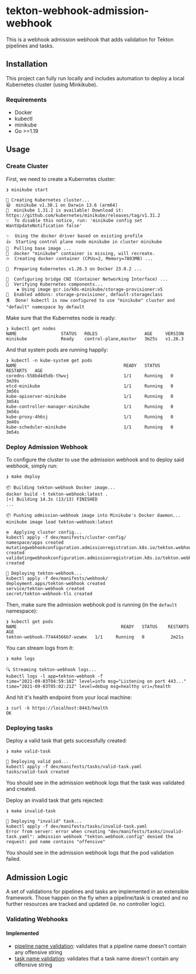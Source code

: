 # tekton-webhook-admission-webhook
This is a webhook admission webhook that adds validation for Tekton pipelines and tasks.

## Installation
This project can fully run locally and includes automation to deploy a local Kubernetes cluster (using Minkikube).

### Requirements
* Docker
* kubectl
* minikube
* Go >=1.19

## Usage
### Create Cluster
First, we need to create a Kubernetes cluster:
```
❯ minikube start

🔧 Creating Kubernetes cluster...
😄  minikube v1.30.1 on Darwin 13.6 (arm64)
🎉  minikube 1.31.2 is available! Download it: https://github.com/kubernetes/minikube/releases/tag/v1.31.2
💡  To disable this notice, run: 'minikube config set WantUpdateNotification false'

✨  Using the docker driver based on existing profile
👍  Starting control plane node minikube in cluster minikube
🚜  Pulling base image ...
🤷  docker "minikube" container is missing, will recreate.
🔥  Creating docker container (CPUs=2, Memory=7803MB) ...

🐳  Preparing Kubernetes v1.26.3 on Docker 23.0.2 ...

🔗  Configuring bridge CNI (Container Networking Interface) ...
🔎  Verifying Kubernetes components...
    ▪ Using image gcr.io/k8s-minikube/storage-provisioner:v5
🌟  Enabled addons: storage-provisioner, default-storageclass
🏄  Done! kubectl is now configured to use "minikube" cluster and "default" namespace by default
```

Make sure that the Kubernetes node is ready:
```
❯ kubectl get nodes
NAME                 STATUS   ROLES                  AGE     VERSION
minikube             Ready    control-plane,master   3m25s   v1.26.3
```

And that system pods are running happily:
```
❯ kubectl -n kube-system get pods
NAME                                         READY   STATUS    RESTARTS   AGE
coredns-558bd4d5db-thwvj                     1/1     Running   0          3m39s
etcd-minikube                                1/1     Running   0          3m56s
kube-apiserver-minikube                      1/1     Running   0          3m54s
kube-controller-manager-minikube             1/1     Running   0          3m56s
kube-proxy-4h6sj                             1/1     Running   0          3m40s
kube-scheduler-minikube                      1/1     Running   0          3m54s
```

### Deploy Admission Webhook
To configure the cluster to use the admission webhook and to deploy said webhook, simply run:
```
❯ make deploy

📦 Building tekton-webhook Docker image...
docker build -t tekton-webhook:latest .
[+] Building 14.3s (13/13) FINISHED
...

📦 Pushing admission-webhook image into Minikube's Docker daemon...
minikube image load tekton-webhook:latest

⚙️  Applying cluster config...
kubectl apply -f dev/manifests/cluster-config/
namespace/apps created
mutatingwebhookconfiguration.admissionregistration.k8s.io/tekton.webhook.config created
validatingwebhookconfiguration.admissionregistration.k8s.io/tekton.webhook.config created

🚀 Deploying tekton-webhook...
kubectl apply -f dev/manifests/webhook/
deployment.apps/tekton-webhook created
service/tekton-webhook created
secret/tekton-webhook-tls created
```

Then, make sure the admission webhook pod is running (in the `default` namespace):
```
❯ kubectl get pods
NAME                                        READY   STATUS    RESTARTS   AGE
tekton-webhook-77444566b7-wzwmx   1/1     Running   0          2m21s
```

You can stream logs from it:
```
❯ make logs

🔍 Streaming tekton-webhook logs...
kubectl logs -l app=tekton-webhook -f
time="2021-09-03T04:59:10Z" level=info msg="Listening on port 443..."
time="2021-09-03T05:02:21Z" level=debug msg=healthy uri=/health
```

And hit it's health endpoint from your local machine:
```
❯ curl -k https://localhost:8443/health
OK
```

### Deploying tasks
Deploy a valid task that gets successfully created:
```
❯ make valid-task

🚀 Deploying valid pod...
kubectl apply -f dev/manifests/tasks/valid-task.yaml
tasks/valid-task created
```
You should see in the admission webhook logs that the task was validated and created.

Deploy an invalid task that gets rejected:
```
❯ make invalid-task

🚀 Deploying "invalid" task...
kubectl apply -f dev/manifests/tasks/invalid-task.yaml
Error from server: error when creating "dev/manifests/tasks/invalid-task.yaml": admission webhook "tekton.webhook.config" denied the request: pod name contains "offensive"
```
You should see in the admission webhook logs that the pod validation failed.


## Admission Logic
A set of validations for pipelines and tasks are implemented in an extensible framework. Those happen on the fly when a pipeline/task is created and no further resources are tracked and updated (ie. no controller logic).

### Validating Webhooks
#### Implemented
- [pipeline name validation](pkg/validation/name_validator.go): validates that a pipeline name doesn't contain any offensive string
- [task name validation](pkg/validation/name_validator.go): validates that a task name doesn't contain any offensive string


